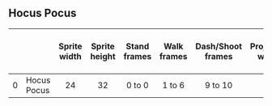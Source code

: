 ## Hocus Pocus
|   |   |Sprite width|Sprite height|Stand frames|Walk frames|Dash/Shoot frames|Projectile width|Projectile height|Projectile Y-offset|Projectile frames|Jump and fall frame|
|:-:|:--|:-:         |:-:          |:-:         |:-:        |:-:              |:-:             |:-:              |:-:                |:-:              |:-:|
|0|Hocus Pocus|24|32|0 to 0|1 to 6|9 to 10|16|13|9|11 to 14|7 and 8|
